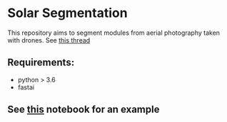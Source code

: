 # Solar Segmentation

This repository aims to segment modules from aerial photography taken with drones. See [this thread](https://forums.fast.ai/t/segmentation-for-solar-pv-panels/26794)

## Requirements:

- python > 3.6
- fastai 

## See [this](Solar_Images.ipynb) notebook for an example
